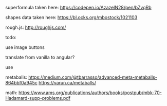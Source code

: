 superformula taken here: https://codepen.io/AzazelN28/pen/bZvqRb

shapes data taken here: https://bl.ocks.org/mbostock/1021103

rough.js: http://roughjs.com/

todo:

use image buttons

translate from vanilla to angular?

use <script src="https://unpkg.com/wired-elements@latest/dist/wired-elements.bundled.min.js"></script>

metaballs: 
  https://medium.com/@tbarrasso/advanced-meta-metaballs-864bbf0a945c
  https://varun.ca/metaballs/

math:
  https://www.ams.org/publications/authors/books/postpub/mbk-70-Hadamard-supp-problems.pdf


